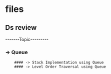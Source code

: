 # files
## Ds review 
-------Topic---------
### -> Queue
        #### -> Stack Implementation using Queue
        #### -> Level Order Traversal using Queue

